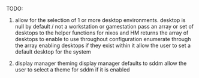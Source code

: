 TODO:
1. allow for the selection of 1 or more desktop environments.
  desktop is null by default / not a workstation or gamestation
  pass an array or set of desktops to the helper functions for nixos and HM
  returns the array of desktops to enable to use throughout configuration
  enumerate through the array enabling desktops if they exist within it
  allow the user to set a default desktop for the system

2. display manager theming 
  display manager defaults to sddm
  allow the user to select a theme for sddm if it is enabled